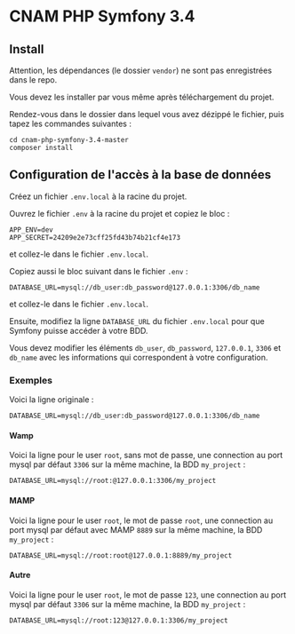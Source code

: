 # CNAM PHP Symfony 3.4

## Install

Attention, les dépendances (le dossier `vendor`) ne sont pas enregistrées dans le repo.

Vous devez les installer par vous même après téléchargement du projet.

Rendez-vous dans le dossier dans lequel vous avez dézippé le fichier, puis tapez les commandes suivantes :

    cd cnam-php-symfony-3.4-master
    composer install

## Configuration de l'accès à la base de données

Créez un fichier `.env.local` à la racine du projet.

Ouvrez le fichier `.env` à la racine du projet et copiez le bloc :

    APP_ENV=dev
    APP_SECRET=24209e2e73cff25fd43b74b21cf4e173

et collez-le dans le fichier `.env.local`.

Copiez aussi le bloc suivant dans le fichier `.env` :

    DATABASE_URL=mysql://db_user:db_password@127.0.0.1:3306/db_name

et collez-le dans le fichier `.env.local`.

Ensuite, modifiez la ligne `DATABASE_URL` du fichier `.env.local` pour que Symfony puisse accéder à votre BDD.

Vous devez modifier les éléments `db_user`, `db_password`, `127.0.0.1`, `3306` et `db_name` avec les informations qui correspondent à votre configuration.

### Exemples

Voici la ligne originale :

    DATABASE_URL=mysql://db_user:db_password@127.0.0.1:3306/db_name

#### Wamp

Voici la ligne pour le user `root`, sans mot de passe, une connection au port mysql par défaut `3306` sur la même machine, la BDD `my_project` :

    DATABASE_URL=mysql://root:@127.0.0.1:3306/my_project

#### MAMP

Voici la ligne pour le user `root`, le mot de passe `root`, une connection au port mysql par défaut avec MAMP `8889` sur la même machine, la BDD `my_project` :

    DATABASE_URL=mysql://root:root@127.0.0.1:8889/my_project

#### Autre

Voici la ligne pour le user `root`, le mot de passe `123`, une connection au port mysql par défaut `3306` sur la même machine, la BDD `my_project` :

    DATABASE_URL=mysql://root:123@127.0.0.1:3306/my_project


